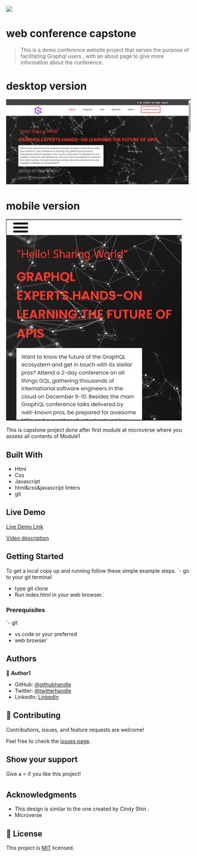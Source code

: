 ![](https://img.shields.io/badge/Microverse-blueviolet)

# web conference capstone

> This is a demo conference website project that serves the purpose of facilitating Graphql users , with an about page to give more information about the conference.

# desktop version

![screenshot](./assets/images/screen1.png)

# mobile version

![screenshot](./assets/images/screen2.png)

This is capstone project done after first module at microverse where you assess all contents of Module1

## Built With
- Html
- Css
- Javascript
- html&css&javascript linters
- git

## Live Demo

[Live Demo Link](https://mugishasam123.github.io/first-capstone-project/)

[Video description](https://mugishasam123.github.io/first-capstone-project/)

## Getting Started

To get a local copy up and running follow these simple example steps.
`-  go to your git terminal
- type git clone <repository url>
- Run index.html in your web browser.`

### Prerequisites

`- git
-  vs code or your preferred
-  web browser`




## Authors

👤 **Author1**

- GitHub: [@githubhandle](https://github.com/mugishasam123)
- Twitter: [@twitterhandle](https://twitter.com/mugishasamuel42/)
- LinkedIn: [LinkedIn](https://www.linkedin.com/in/mugisha-samuel-55a905208/)


## 🤝 Contributing

Contributions, issues, and feature requests are welcome!

Feel free to check the [issues page](../../issues/).

## Show your support

Give a ⭐️ if you like this project!

## Acknowledgments

- This design is similar to the one created by Cindy Shin .
- Microverse


## 📝 License

This project is [MIT](./MIT.md) licensed.
